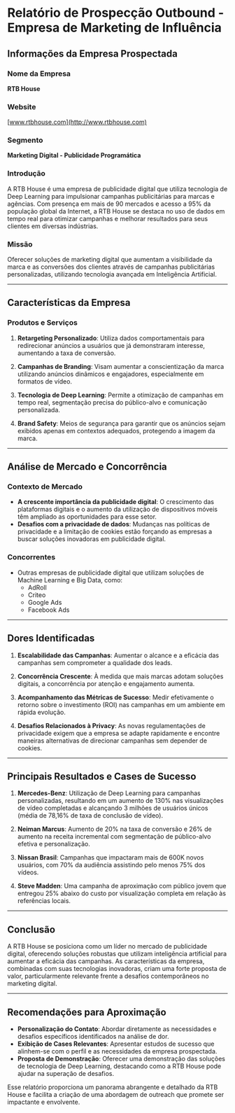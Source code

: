 # Relatório de Prospecção Outbound - Empresa de Marketing de Influência

## Informações da Empresa Prospectada 

### Nome da Empresa
**RTB House**

### Website
[www.rtbhouse.com](http://www.rtbhouse.com)

### Segmento
**Marketing Digital - Publicidade Programática**

### Introdução
A RTB House é uma empresa de publicidade digital que utiliza tecnologia de Deep Learning para impulsionar campanhas publicitárias para marcas e agências. Com presença em mais de 90 mercados e acesso a 95% da população global da Internet, a RTB House se destaca no uso de dados em tempo real para otimizar campanhas e melhorar resultados para seus clientes em diversas indústrias.

### Missão
Oferecer soluções de marketing digital que aumentam a visibilidade da marca e as conversões dos clientes através de campanhas publicitárias personalizadas, utilizando tecnologia avançada em Inteligência Artificial.

---

## Características da Empresa

### Produtos e Serviços
1. **Retargeting Personalizado**: Utiliza dados comportamentais para redirecionar anúncios a usuários que já demonstraram interesse, aumentando a taxa de conversão.
   
2. **Campanhas de Branding**: Visam aumentar a conscientização da marca utilizando anúncios dinâmicos e engajadores, especialmente em formatos de vídeo.
   
3. **Tecnologia de Deep Learning**: Permite a otimização de campanhas em tempo real, segmentação precisa do público-alvo e comunicação personalizada.

4. **Brand Safety**: Meios de segurança para garantir que os anúncios sejam exibidos apenas em contextos adequados, protegendo a imagem da marca.

---

## Análise de Mercado e Concorrência

### Contexto de Mercado
- **A crescente importância da publicidade digital**: O crescimento das plataformas digitais e o aumento da utilização de dispositivos móveis têm ampliado as oportunidades para esse setor.
- **Desafios com a privacidade de dados**: Mudanças nas políticas de privacidade e a limitação de cookies estão forçando as empresas a buscar soluções inovadoras em publicidade digital.
  
### Concorrentes
- Outras empresas de publicidade digital que utilizam soluções de Machine Learning e Big Data, como:
  - AdRoll
  - Criteo
  - Google Ads
  - Facebook Ads

---

## Dores Identificadas

1. **Escalabilidade das Campanhas**: Aumentar o alcance e a eficácia das campanhas sem comprometer a qualidade dos leads.
  
2. **Concorrência Crescente**: À medida que mais marcas adotam soluções digitais, a concorrência por atenção e engajamento aumenta.
  
3. **Acompanhamento das Métricas de Sucesso**: Medir efetivamente o retorno sobre o investimento (ROI) nas campanhas em um ambiente em rápida evolução.

4. **Desafios Relacionados à Privacy**: As novas regulamentações de privacidade exigem que a empresa se adapte rapidamente e encontre maneiras alternativas de direcionar campanhas sem depender de cookies.

---

## Principais Resultados e Cases de Sucesso

1. **Mercedes-Benz**: Utilização de Deep Learning para campanhas personalizadas, resultando em um aumento de 130% nas visualizações de vídeo completadas e alcançando 3 milhões de usuários únicos (média de 78,16% de taxa de conclusão de vídeo).
   
2. **Neiman Marcus**: Aumento de 20% na taxa de conversão e 26% de aumento na receita incremental com segmentação de público-alvo efetiva e personalização.
   
3. **Nissan Brasil**: Campanhas que impactaram mais de 600K novos usuários, com 70% da audiência assistindo pelo menos 75% dos vídeos.

4. **Steve Madden**: Uma campanha de aproximação com público jovem que entregou 25% abaixo do custo por visualização completa em relação às referências locais.

---

## Conclusão

A RTB House se posiciona como um líder no mercado de publicidade digital, oferecendo soluções robustas que utilizam inteligência artificial para aumentar a eficácia das campanhas. As características da empresa, combinadas com suas tecnologias inovadoras, criam uma forte proposta de valor, particularmente relevante frente a desafios contemporâneos no marketing digital.

---

## Recomendações para Aproximação

- **Personalização do Contato**: Abordar diretamente as necessidades e desafios específicos identificados na análise de dor.
- **Exibição de Cases Relevantes**: Apresentar estudos de sucesso que alinhem-se com o perfil e as necessidades da empresa prospectada.
- **Proposta de Demonstração**: Oferecer uma demonstração das soluções de tecnologia de Deep Learning, destacando como a RTB House pode ajudar na superação de desafios.

Esse relatório proporciona um panorama abrangente e detalhado da RTB House e facilita a criação de uma abordagem de outreach que promete ser impactante e envolvente.